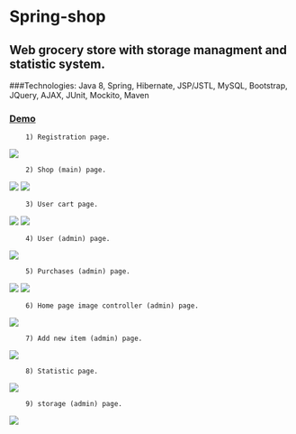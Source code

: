 # Spring-shop

<h2> Web grocery store with storage managment and statistic system. </h2>

###Technologies: Java 8, Spring, Hibernate, JSP/JSTL, MySQL, Bootstrap, JQuery, AJAX, JUnit, Mockito, Maven



<a href="http://grocerystore-webgrocerystore.rhcloud.com/"> <h3> Demo </h3> </a>


```
	1) Registration page.
```

<img src="http://i.imgur.com/EUTSDg6.jpg">

```
	2) Shop (main) page.
```

<img src="http://imgur.com/8GYRARZ.jpg">

<img src="http://imgur.com/9lHpvMq.jpg">


```
	3) User cart page.
```
<img src="http://i.imgur.com/IAZJjQY.jpg">

<img src="http://i.imgur.com/LScvKz0.jpg">


```
	4) User (admin) page.
```

<img src="http://i.imgur.com/obVwrGM.jpg">

```
	5) Purchases (admin) page.
```

<img src="http://i.imgur.com/znJXGrU.jpg">

<img src="http://i.imgur.com/Nkfihf3.jpg">

```
	6) Home page image controller (admin) page.
```

<img src="http://i.imgur.com/UbJiRBe.jpg">

```
	7) Add new item (admin) page.
```

<img src="http://i.imgur.com/HVN9Dyo.jpg">

```
	8) Statistic page.
```

<img src="http://i.imgur.com/csMxwLD.jpg">

```
	9) storage (admin) page.
```

<img src="http://i.imgur.com/dNR8mUp.jpg">
